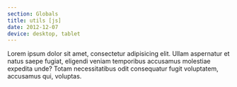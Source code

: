 ```yaml
---
section: Globals
title: utils [js]
date: 2012-12-07
device: desktop, tablet
---
```


Lorem ipsum dolor sit amet, consectetur adipisicing elit. Ullam aspernatur et natus saepe fugiat, eligendi veniam temporibus accusamus molestiae expedita unde? Totam necessitatibus odit consequatur fugit voluptatem, accusamus qui, voluptas.
